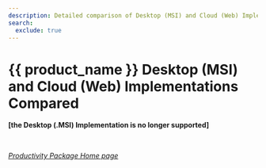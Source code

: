 ```yaml
---
description: Detailed comparison of Desktop (MSI) and Cloud (Web) Implementations
search:
  exclude: true
---
```

# {{ product_name }} Desktop (MSI) and Cloud (Web) Implementations Compared  
  
**[the Desktop (.MSI) Implementation  is no longer supported]**

<br>

*[Productivity Package Home page](../../)*

<!--<i>For users of the Email Sidebar on:</i><br><br>-->
<!--<div class="container" style="display: inline-block; height: 42px; width: 162px; padding: 5px 10px; background-color: #fff;"><img src="https://revenuegrid.com/revenue-inbox/wp-content/uploads/Exchange1.svg" style="height: 100%; object-fit: contain; vertical-align: middle;"></div><div class="container" style="display: inline-block; height: 42px; width: 163px; padding: 5px 10px; background-color: #fff;"><img src="https://revenuegrid.com/revenue-inbox/wp-content/uploads/Office365.svg" style="height: 100%; object-fit: contain; vertical-align: middle;"></div>-->

<!--&nbsp;-->

<!--*2 min read*  -->

<!-- ShareThis BEGIN --> 
<!--<div class="addthis_inline_share_toolbox"></div>-->
<!-- End ShareThis --> 

<!--&nbsp;-->

<!--!!! warning "Important"-->
<!--    Note that Desktop (.MSI) implementation will be deprecated based on Microsoft technical updates. See [this article](../How-to-Install-and-Run-the-Desktop-MSI-implementation-MS-Outlook/#desktop_msi_planned_deprecation) for more information-->

<!--&nbsp;-->


<!--Besides the deployment differences summarized in [this table](../How-to-Install-and-Run-the-Solution-all-configurations/#a_less_recommended_option_is_installing_revenue_inbox_add-in_desktop_implementation_from_an_msi_file_windows_os_only), {{ product_name }} Desktop (.MSI) and Cloud (Web) versions have minor differences in their feature sets.-->

<!--### Cloud (Web) version features not present in the Desktop (.MSI) version-->

<!--*   Requires no installation, just needs to be enabled in [MS Exchange web admin panel](../Mass-Deployment-of-the-Add-In-Office-365/)-->
<!--*   Works in Outlook for Mac, or in Outlook on the Web (Outlook.com, Outlook.office.com) opened in a browser-->
<!--*   Native mobile Add-In support in Outlook for iOS or Android-->
<!--*   Allows inserting files as MS Outlook item attachments when creating new email or calendar items-->
<!--*   Salesforce sign-in should only be made once per account-->
<!--*   [Suggestions](../Context-Specific-Actions/) on creating new Tasks / Events based on [key phrases](http://www.microsoft.com/en-us/research/group/natural-language-processing/) retrieved from message body are displayed in **Smart Actions** bar > **More...** > **Observations**-->
<!--*   {{ product_name }} can be [*pinned*](../Sidebar-Pinning/) (fixed for auto-opening when an email or calendar item is selected or opened) in:-->
<!--    - Office 365 or C2R (click-to-run) Outlook 2016 or later for Windows  -->
<!--    - build *7668.2000* or later for users in the Current or Office Insider Channels  -->
<!--    - build *7900.xxxx* or later for users in Deferred channels), Outlook 2016 or later for Mac (version *16.13.503* or later), and Outlook Online (Outlook.live.com, Outlook.office.com)  -->
<!--*   Tracking of addresses listed in an email's *BCC* field by [Initial Search](../Initial-Search-and-Applied-Record-Filters/) can only be enabled in the Cloud (Web) implementation of {{ product_name }}-->

<!--&nbsp;-->

<!--### Desktop (.MSI) features not present in the Cloud (Web) version-->

<!--*   Only this {{ short_name }} implementation supports scenarios involving POP/IMAP and SMTP mail servers and working with MS Exchange 2013 mailboxes-->

<!--*   A drag and drop signature-to-contact processing mechanism was  implemented for this version; it allows to quickly populate a new Contact's fields by  selecting the signature of an email and then dropping it into {{ product_name }}. What fields can be extracted from a signature: -->
<!--      *First/Last name* -->
<!--      *Address* -->
<!--      *Title* -->
<!--      *Email* -->
<!--      *Phones (if multiple, assigned according to the Contact's phone fields order)* -->
<!--      *Account*-->

<!--*   {{ product_name }} can be [*pinned*](../Sidebar-Pinning/) (marked for auto-opening when an email is selected in the *Inbox*, *Sent*, or *Salesforce* folder) in:-->

<!--    * Office 365 or [C2R (Click-to-Run)](https://support.office.com/en-us/article/how-to-install-office-with-click-to-run-in-office-online-programs-1e7450bc-ab99-421c-a869-563468276552) Outlook 2016 or later for Windows (build *7668.2000* or later for users in the Current or Office Insider Channels, build *7900.xxxx* or later for users in Deferred channels)-->
<!--    * Outlook 2016 or later for Mac (version *16.13.503* or later)  -->

<!--    Can **not** be pinned in: Outlook 2016 and later set up with Windows Installer (after update *16.0.4738.1000*). Refer to [this article](https://www.itprotoday.com/office-365/determining-if-office-installation-click-run-or-not) to learn how to define if your MS Outlook installation is Click-to-Run or set up with Windows Installer.      -->

<!--*   Sidebar pinning state is separated for inspector and explorer Outlook window types. More details [here](../Sidebar-Pinning/#scc-desktop-msi-inspector-and-explorer-windows-pinning-separated)-->

<!--*   Sidebar pinning is also available for MS Outlook calendar-->

<!--*   MS Exchange 2013 full support (with [{{ short_name }} Add-In](../Introduction/))-->

<!--*   Minor limitation: this implementation requires periodic re-signing in to Salesforce (once every 2-3 days, depending on the local security settings)-->

<!--*   In this implementation, the *Log a Call* icon is put in [Smart Actions](../All-User-Actions-in-Add-In-Sidebar/#smart_actions)-->





<!--&#160;-->
<!-- &#160;-->